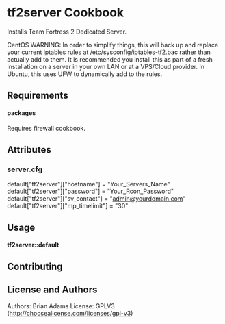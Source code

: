tf2server Cookbook
============
Installs Team Fortress 2 Dedicated Server.    

CentOS WARNING: In order to simplify things, this will back up and replace your current iptables rules at /etc/sysconfig/iptables-tf2.bac rather than actually add to them. It is recommended you install this as part of a fresh installation on a server in your own LAN or at a VPS/Cloud provider. In Ubuntu, this uses UFW to dynamically add to the rules. 

Requirements
------------
#### packages
Requires firewall cookbook.

Attributes
----------
### server.cfg
default["tf2server"]["hostname"] = "Your_Servers_Name"
default["tf2server"]["password"] = "Your_Rcon_Password"
default["tf2server"]["sv_contact"] = "admin@yourdomain.com"
default["tf2server"]["mp_timelimit"] = "30"

Usage
-----
#### tf2server::default

Contributing
------------

License and Authors
-------------------
Authors: Brian Adams
License: GPLV3 (http://choosealicense.com/licenses/gpl-v3) 
